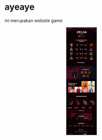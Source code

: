 # ayeaye
ini merupakan website game
<div align="center">
    <img src="/assets/Game.png" width="100px"</img>
</div>
